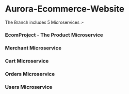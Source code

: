 # Aurora-Ecommerce-Website

The Branch includes 5 Microservices :-
### EcomProject - The Product Microservice
### Merchant Microservice
### Cart Microservice
### Orders Microservice
### Users Microservice
